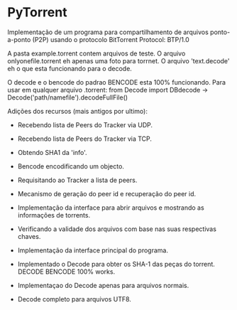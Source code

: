 # PyTorrent

Implementação de um programa para compartilhamento de arquivos ponto-a-ponto (P2P) usando o protocolo BitTorrent Protocol: BTP/1.0

A pasta example.torrent contem arquivos de teste. O arquivo onlyonefile.torrent eh apenas uma foto para torrnet. O arquivo 'text.decode' eh o que esta funcionando para o decode.

O decode e o bencode do padrao BENCODE esta 100% funcionando. Para usar em qualquer arquivo .torrent: from Decode import DBdecode -> Decode('path/namefile').decodeFullFile()

Adições dos recursos (mais antigos por ultimo):

- Recebendo lista de Peers do Tracker via UDP.

- Recebendo lista de Peers do Tracker via TCP.

- Obtendo SHA1 da 'info'.

- Bencode encodificando um objecto.

- Requisitando ao Tracker a lista de peers.

- Mecanismo de geração do peer id e recuperação do peer id.

- Implementação da interface para abrir arquivos e mostrando as informações de torrents.

- Verificando a validade dos arquivos com base nas suas respectivas chaves.

- Implementação da interface principal do programa.

- Implementado o Decode para obter os SHA-1 das peças do torrent. DECODE BENCODE 100% works.

- Implementaçao do Decode apenas para arquivos normais.

- Decode completo para arquivos UTF8.
